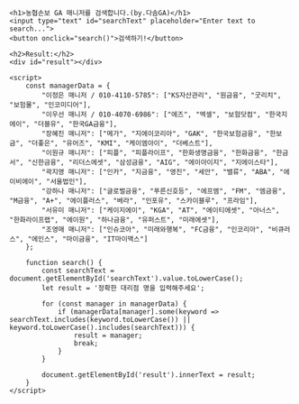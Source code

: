 <!DOCTYPE html>
<html lang="en">
<head>
    <meta charset="UTF-8">
    <meta name="viewport" content="width=device-width, initial-scale=1.0">
    <title>Manager Search Tool</title>
    <style>
        body {
            font-family: "Pretendard ExtraBold", Arial, sans-serif; /* 폰트를 Pretendard ExtraBold로 지정 */
            margin: 50px;
        }
        input, button {
            padding: 10px;
            margin: 5px;
            font-family: inherit; /* 부모 요소(body)의 폰트를 그대로 사용 */
        }
    </style>
</head>
<body>

    <h1>농협손보 GA 매니저를 검색합니다.(by.다솜GA)</h1>
    <input type="text" id="searchText" placeholder="Enter text to search...">
    <button onclick="search()">검색하기!</button>

    <h2>Result:</h2>
    <div id="result"></div>

    <script>
        const managerData = {
            "이정은 매니저 / 010-4110-5785": ["KS자산관리", "원금융", "굿리치", "보험몰", "인코미디어"],
            "이우선 매니저 / 010-4070-6986": ["에즈", "엑셀", "보험닷컴", "한국지에이", "더블유", "한국GA금융"],
            "장혜진 매니저": ["메가", "지에이코리아", "GAK", "한국보험금융", "한보금", "더좋은", "유어즈", "KMI", "케이엠아이", "더베스트"],
            "이원규 매니저": ["피플", "피플라이프", "한화생명금융", "한화금융", "한금서", "신한금융", "리더스에셋", "삼성금융", "AIG", "에이아이지", "지에이스타"],
            "곽지영 매니저": ["인카", "지금융", "영진", "세안", "밸류", "ABA", "에이비에이", "서울법인"],
            "강하나 매니저": ["글로벌금융", "푸른신호등", "에프엠", "FM", "엠금융", "M금융", "A+", "에이플러스", "베라", "인포유", "스카이블루", "프라임"],
            "서유미 매니저": ["케이지에이", "KGA", "AT", "에이티에셋", "아너스", "한화라이프랩", "에이원", "하나금융", "유퍼스트", "미래에셋"],
            "조영매 매니저": ["인슈코아", "미래와행복", "FC금융", "인코리아", "비큐러스", "에인스", "마이금융", "IT마이맥스"]
        };

        function search() {
            const searchText = document.getElementById('searchText').value.toLowerCase();
            let result = '정확한 대리점 명을 입력해주세요';

            for (const manager in managerData) {
                if (managerData[manager].some(keyword => searchText.includes(keyword.toLowerCase()) || keyword.toLowerCase().includes(searchText))) {
                    result = manager;
                    break;
                }
            }

            document.getElementById('result').innerText = result;
        }
    </script>

</body>
</html>
